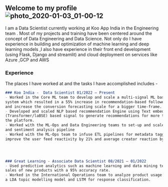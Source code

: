 ## Welcome to my profile ![photo_2020-01-03_01-00-12](https://user-images.githubusercontent.com/63203344/173253814-61e4fd08-603f-4fd8-9389-0949ce668b0d.jpg)


I am a Data Scientist currently working at Koo App India in the Engineering team . Most of my projects and training have been centered around the concept of Data Engineering and Data Science. Not only do I have experience in building and optimization of machine learning and deep learning models ,I also have experience in their front end development (using Flask, Django and streamlit) and cloud deployment on services like Azure ,GCP and AWS

### Experience 

The places I have worked at and the tasks I have accomplished includes - 

```markdown
### Koo India -  Data Scientist 01/2022 – Present
- Worked in the Core ML team to develop and scale a multi-signal ML based recommendation 
system which resulted in a 55% increase in recommendation-based followership conversion rate
and increase the conversion forecasting scale for a bigger time-frame.
- Developed and scaled NLP based recommendation Engine using Text embeddings
(Transformer/laBSE) based signal to generate recommendations for more than 500K creators on 
the platform.
- Worked with the ML-Ops and Data Engineering teams to set-up and scale user content classification 
and sentiment analysis pipeline
- Worked with the ML-Ops team to infuse ETL pipelines for metadata tagging and creator analysis to 
improve the user feed reactivity by 21% and average creator reaction by 15%.




### Great Learning - Associate Data Scientist 08/2021 – 01/2022
- Used predictive analytics such as machine learning and data mining techniques to forecast company 
sales of new products with a 95% accuracy rate.
- Worked in the International Operations team to analyze product usage and customer sentiment using 
a LDA topic modelling model and LSTM for response classification.

